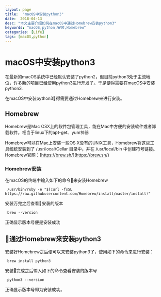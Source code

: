 ```yaml
---
layout: page
title:  "macOS中安装python3"
date:  2018-04-13
desc: "本文主要介绍如何在macOS中通过Homebrew安装python3"
keywords: "macOS,python,安装,Homebrew"
categories: [Life]
tags: [macOS,python]
---
```

# macOS中安装python3
在最新的macOS系统中已经默认安装了python2，但目前python3处于主流地位，许多新的项目已经使用python3进行开发了。于是便得需要在macOS中安装python3.

在macOS中安装python3得需要通过Homebrew来进行安装。
## Homebrew
Homebrew是Mac OSX上的软件包管理工具，能在Mac中方便的安装软件或者卸载软件，相当于linux下的apt-get、yum神器

Homebrew可以在Mac上安装一些OS X没有的UNIX工具，Homebrew将这些工具统统安装到了 /usr/local/Cellar 目录中，并在 /usr/local/bin 中创建符号链接。
Homebrew官网：[https://brew.sh/](https://brew.sh/)
### Homebrew安装
在macOS的终端中输入如下的命令来安装Homebrew
```
 /usr/bin/ruby -e "$(curl -fsSL https://raw.githubusercontent.com/Homebrew/install/master/install)"
```
安装万完之后查看安装的版本
```
 brew --version
```
正确显示版本号便是安装成功

## 通过Homebrew来安装python3
安装好Homebrew之后便可以来安装python3了，使用如下的命令来进行安装：
```
 brew install python3
```
安装完成之后输入如下的命令查看安装的版本号
```
 python3 --version
```
正确显示版本号即为安装成功。